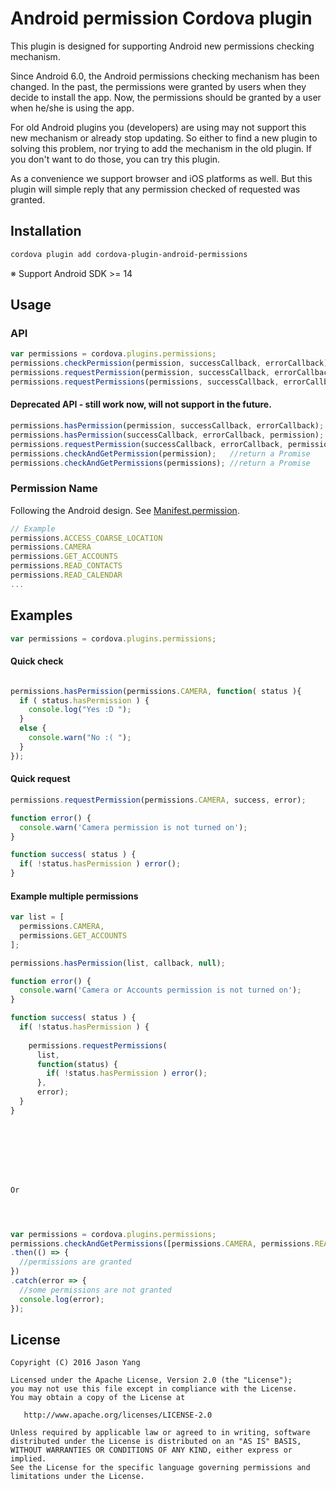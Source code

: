 Android permission Cordova plugin
========

This plugin is designed for supporting Android new permissions checking mechanism.

Since Android 6.0, the Android permissions checking mechanism has been changed. In the past, the permissions were granted by users when they decide to install the app. Now, the permissions should be granted by a user when he/she is using the app.

For old Android plugins you (developers) are using may not support this new mechanism or already stop updating. So either to find a new plugin to solving this problem, nor trying to add the mechanism in the old plugin. If you don't want to do those, you can try this plugin.

As a convenience we support browser and iOS platforms as well. But this plugin will simple reply that any permission checked of requested was granted.

Installation
--------

```bash
cordova plugin add cordova-plugin-android-permissions
```

※ Support Android SDK >= 14

Usage
--------

### API

```javascript
var permissions = cordova.plugins.permissions;
permissions.checkPermission(permission, successCallback, errorCallback);
permissions.requestPermission(permission, successCallback, errorCallback);
permissions.requestPermissions(permissions, successCallback, errorCallback);
```

#### Deprecated API - still work now, will not support in the future.
```javascript
permissions.hasPermission(permission, successCallback, errorCallback);
permissions.hasPermission(successCallback, errorCallback, permission);
permissions.requestPermission(successCallback, errorCallback, permission);
permissions.checkAndGetPermission(permission);   //return a Promise
permissions.checkAndGetPermissions(permissions); //return a Promise
```

### Permission Name

Following the Android design. See [Manifest.permission](http://developer.android.com/intl/zh-tw/reference/android/Manifest.permission.html).
```javascript
// Example
permissions.ACCESS_COARSE_LOCATION
permissions.CAMERA
permissions.GET_ACCOUNTS
permissions.READ_CONTACTS
permissions.READ_CALENDAR
...
```

## Examples
```js
var permissions = cordova.plugins.permissions;
```

#### Quick check
```js

permissions.hasPermission(permissions.CAMERA, function( status ){
  if ( status.hasPermission ) {
    console.log("Yes :D ");
  }
  else {
    console.warn("No :( ");
  }
});
```
#### Quick request
```js
permissions.requestPermission(permissions.CAMERA, success, error);

function error() {
  console.warn('Camera permission is not turned on');
}

function success( status ) {
  if( !status.hasPermission ) error();
}
```
#### Example multiple permissions
```js
var list = [
  permissions.CAMERA,
  permissions.GET_ACCOUNTS
];

permissions.hasPermission(list, callback, null);

function error() {
  console.warn('Camera or Accounts permission is not turned on');
}

function success( status ) {
  if( !status.hasPermission ) {
  
    permissions.requestPermissions(
      list,
      function(status) {
        if( !status.hasPermission ) error();
      },
      error);
  }
}








Or 




var permissions = cordova.plugins.permissions;
permissions.checkAndGetPermissions([permissions.CAMERA, permissions.READ_CONTACTS])
.then(() => {
  //permissions are granted
})
.catch(error => {
  //some permissions are not granted
  console.log(error);
});
```

License
--------

    Copyright (C) 2016 Jason Yang

    Licensed under the Apache License, Version 2.0 (the "License");
    you may not use this file except in compliance with the License.
    You may obtain a copy of the License at

       http://www.apache.org/licenses/LICENSE-2.0

    Unless required by applicable law or agreed to in writing, software
    distributed under the License is distributed on an "AS IS" BASIS,
    WITHOUT WARRANTIES OR CONDITIONS OF ANY KIND, either express or implied.
    See the License for the specific language governing permissions and
    limitations under the License.